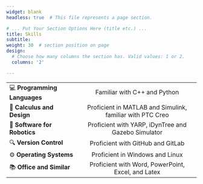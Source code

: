 ```yaml
---
widget: blank
headless: true  # This file represents a page section.

# ... Put Your Section Options Here (title etc.) ...
title: Skills
subtitle:
weight: 30  # section position on page
design:
  # Choose how many columns the section has. Valid values: 1 or 2.
  columns: '2'

---
```


|||
|:----------|:---------------:|
|💻 **Programming Languages**  | Familiar with C++ and Python |
|🔧 **Calculus and Design**  | Proficient in MATLAB and Simulink, familiar with PTC Creo |
|🤖 **Software for Robotics**  | Proficient with YARP, iDynTree and Gazebo Simulator |
|🔍 **Version Control**  | Proficient with GitHub and GitLab |
|⚙️ **Operating Systems**  | Proficient in Windows and Linux |
|📚 **Office and Similar**  | Proficient with Word, PowerPoint, Excel, and Latex |

